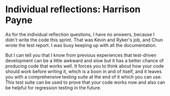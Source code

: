 # Individual reflections: Harrison Payne

As for the individual reflection questions, I have no answers, because I didn't write the code this sprint. That was Kevin and Ryker's job, and Chun wrote the test report. I was busy keeping up with all the documentation.

But I can tell you that I know from previous experiences that test-driven development can be a little awkward and slow but it has a better chance of producing code that works well. It forces you to think about how your code should work before writing it, which is a boon in and of itself, and it leaves you with a comprehensive testing suite at the end of it which you can use. This test suite can be used to prove that your code works now and also can be helpful for regression testing in the future.
